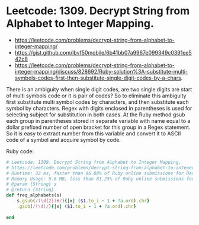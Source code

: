 # Leetcode: 1309. Decrypt String from Alphabet to Integer Mapping.

- https://leetcode.com/problems/decrypt-string-from-alphabet-to-integer-mapping/
- https://gist.github.com/lbvf50mobile/6b41bb07a9967e099349c0391ee542c8
- https://leetcode.com/problems/decrypt-string-from-alphabet-to-integer-mapping/discuss/828692/Ruby-solution%3A-substitute-multi-symbols-codes-first-then-substitute-single-digit-codes-by-a-chars.

There is an ambiguity when single digit codes, are two single digits are start of multi symbols code or it is pair of codes? So to eliminate this ambiguity first substitute multi symbol codes by characters, and then substitute each symbol by characters. Regex with digits enclosed in parentheses is used for selecting subject for substitution in both cases. At the Ruby method gsub each group in parentheses stored in separate variable with name equal to a dollar prefixed number of open bracket for this group in a Regex statement. So it is easy to extract number from this variable and convert it to ASCII code of a symbol and acquire symbol by code.

Ruby code:
```Ruby
# Leetcode: 1309. Decrypt String from Alphabet to Integer Mapping.
# https://leetcode.com/problems/decrypt-string-from-alphabet-to-integer-mapping/
# Runtime: 32 ms, faster than 96.88% of Ruby online submissions for Decrypt String from Alphabet to Integer Mapping.
# Memory Usage: 9.6 MB, less than 81.25% of Ruby online submissions for Decrypt String from Alphabet to Integer Mapping.
# @param {String} s
# @return {String}
def freq_alphabets(s)
    s.gsub(/(\d{2})#/){|x| ($1.to_i - 1 + ?a.ord).chr}
    .gsub(/(\d)/){|x| ($1.to_i - 1 + ?a.ord).chr}
    
end
```